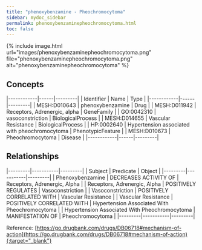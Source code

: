 ```yaml
---
title: "phenoxybenzamine - Pheochromocytoma"
sidebar: mydoc_sidebar
permalink: phenoxybenzaminepheochromocytoma.html
toc: false 
---
```


{% include image.html url="images/phenoxybenzaminepheochromocytoma.png" file="phenoxybenzaminepheochromocytoma.png" alt="phenoxybenzaminepheochromocytoma" %}

## Concepts

|------------|------|---------|
| Identifier | Name | Type    |
|------------|------|---------|
| MESH:D010643 | phenoxybenzamine | Drug |
| MESH:D011942 | Receptors, Adrenergic, alpha | GeneFamily |
| GO:0042310 | vasoconstriction | BiologicalProcess |
| MESH:D014655 | Vascular Resistance | BiologicalProcess |
| HP:0002640 | Hypertension associated with pheochromocytoma | PhenotypicFeature |
| MESH:D010673 | Pheochromocytoma | Disease |
|------------|------|---------|

## Relationships

|---------|-----------|---------|
| Subject | Predicate | Object  |
|---------|-----------|---------|
| Phenoxybenzamine | DECREASES ACTIVITY OF | Receptors, Adrenergic, Alpha |
| Receptors, Adrenergic, Alpha | POSITIVELY REGULATES | Vasoconstriction |
| Vasoconstriction | POSITIVELY CORRELATED WITH | Vascular Resistance |
| Vascular Resistance | POSITIVELY CORRELATED WITH | Hypertension Associated With Pheochromocytoma |
| Hypertension Associated With Pheochromocytoma | MANIFESTATION OF | Pheochromocytoma |
|---------|-----------|---------|

Reference: [https://go.drugbank.com/drugs/DB06718#mechanism-of-action](https://go.drugbank.com/drugs/DB06718#mechanism-of-action){:target="_blank"}